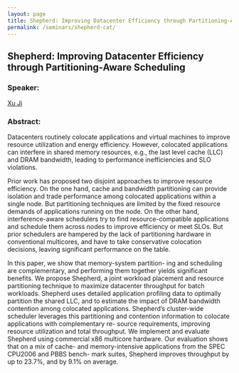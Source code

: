 ```yaml
---
layout: page
title: Shepherd: Improving Datacenter Efficiency through Partitioning-Aware Scheduling
permalink: /seminars/shepherd-cat/
---
```


## Shepherd: Improving Datacenter Efficiency through Partitioning-Aware Scheduling

### Speaker:

[Xu Ji]()

### Abstract:

Datacenters routinely colocate applications and virtual machines to improve resource utilization and energy efficiency. However, colocated applications can interfere in shared memory resources, e.g., the last level cache (LLC) and DRAM bandwidth, leading to performance inefficiencies and SLO violations.

Prior work has proposed two disjoint approaches to improve resource efficiency. On the one hand, cache and bandwidth partitioning can provide isolation and trade performance among colocated applications within a single node. But partitioning techniques are limited by the fixed resource demands of applications running on the node. On the other hand, interference-aware schedulers try to find resource-compatible applications and schedule them across nodes to improve efficiency or meet SLOs. But prior schedulers are hampered by the lack of partitioning hardware in conventional multicores, and have to take conservative colocation decisions, leaving significant performance on the table.

In this paper, we show that memory-system partition- ing and scheduling are complementary, and performing them together yields significant benefits. We propose Shepherd, a joint workload placement and resource partitioning technique to maximize datacenter throughput for batch workloads. Shepherd uses detailed application profiling data to optimally partition the shared LLC, and to estimate the impact of DRAM bandwidth contention among colocated applications. Shepherd’s cluster-wide scheduler leverages this partitioning and contention information to colocate applications with complementary re- source requirements, improving resource utilization and total throughput. We implement and evaluate Shepherd using commercial x86 multicore hardware. Our evaluation shows that on a mix of cache- and memory-intensive applications from the SPEC CPU2006 and PBBS bench- mark suites, Shepherd improves throughput by up to 23.7%, and by 9.1% on average.

